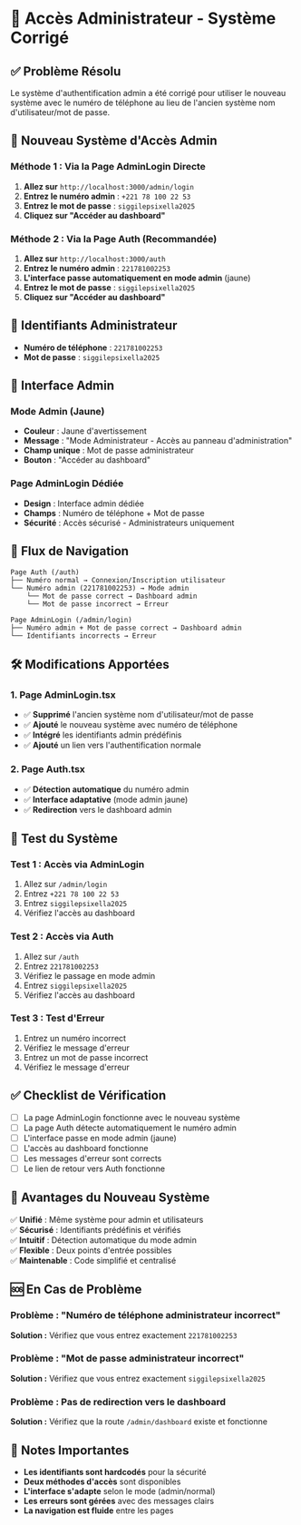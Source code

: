 # 🔐 Accès Administrateur - Système Corrigé

## ✅ Problème Résolu

Le système d'authentification admin a été corrigé pour utiliser le nouveau système avec le numéro de téléphone au lieu de l'ancien système nom d'utilisateur/mot de passe.

## 🎯 Nouveau Système d'Accès Admin

### Méthode 1 : Via la Page AdminLogin Directe
1. **Allez sur** `http://localhost:3000/admin/login`
2. **Entrez le numéro admin** : `+221 78 100 22 53`
3. **Entrez le mot de passe** : `siggilepsixella2025`
4. **Cliquez sur "Accéder au dashboard"**

### Méthode 2 : Via la Page Auth (Recommandée)
1. **Allez sur** `http://localhost:3000/auth`
2. **Entrez le numéro admin** : `221781002253`
3. **L'interface passe automatiquement en mode admin** (jaune)
4. **Entrez le mot de passe** : `siggilepsixella2025`
5. **Cliquez sur "Accéder au dashboard"**

## 🔑 Identifiants Administrateur

- **Numéro de téléphone** : `221781002253`
- **Mot de passe** : `siggilepsixella2025`

## 🎨 Interface Admin

### Mode Admin (Jaune)
- **Couleur** : Jaune d'avertissement
- **Message** : "Mode Administrateur - Accès au panneau d'administration"
- **Champ unique** : Mot de passe administrateur
- **Bouton** : "Accéder au dashboard"

### Page AdminLogin Dédiée
- **Design** : Interface admin dédiée
- **Champs** : Numéro de téléphone + Mot de passe
- **Sécurité** : Accès sécurisé - Administrateurs uniquement

## 🔄 Flux de Navigation

```
Page Auth (/auth)
├── Numéro normal → Connexion/Inscription utilisateur
└── Numéro admin (221781002253) → Mode admin
    └── Mot de passe correct → Dashboard admin
    └── Mot de passe incorrect → Erreur

Page AdminLogin (/admin/login)
├── Numéro admin + Mot de passe correct → Dashboard admin
└── Identifiants incorrects → Erreur
```

## 🛠️ Modifications Apportées

### 1. Page AdminLogin.tsx
- ✅ **Supprimé** l'ancien système nom d'utilisateur/mot de passe
- ✅ **Ajouté** le nouveau système avec numéro de téléphone
- ✅ **Intégré** les identifiants admin prédéfinis
- ✅ **Ajouté** un lien vers l'authentification normale

### 2. Page Auth.tsx
- ✅ **Détection automatique** du numéro admin
- ✅ **Interface adaptative** (mode admin jaune)
- ✅ **Redirection** vers le dashboard admin

## 🧪 Test du Système

### Test 1 : Accès via AdminLogin
1. Allez sur `/admin/login`
2. Entrez `+221 78 100 22 53`
3. Entrez `siggilepsixella2025`
4. Vérifiez l'accès au dashboard

### Test 2 : Accès via Auth
1. Allez sur `/auth`
2. Entrez `221781002253`
3. Vérifiez le passage en mode admin
4. Entrez `siggilepsixella2025`
5. Vérifiez l'accès au dashboard

### Test 3 : Test d'Erreur
1. Entrez un numéro incorrect
2. Vérifiez le message d'erreur
3. Entrez un mot de passe incorrect
4. Vérifiez le message d'erreur

## ✅ Checklist de Vérification

- [ ] La page AdminLogin fonctionne avec le nouveau système
- [ ] La page Auth détecte automatiquement le numéro admin
- [ ] L'interface passe en mode admin (jaune)
- [ ] L'accès au dashboard fonctionne
- [ ] Les messages d'erreur sont corrects
- [ ] Le lien de retour vers Auth fonctionne

## 🎉 Avantages du Nouveau Système

✅ **Unifié** : Même système pour admin et utilisateurs  
✅ **Sécurisé** : Identifiants prédéfinis et vérifiés  
✅ **Intuitif** : Détection automatique du mode admin  
✅ **Flexible** : Deux points d'entrée possibles  
✅ **Maintenable** : Code simplifié et centralisé  

## 🆘 En Cas de Problème

### Problème : "Numéro de téléphone administrateur incorrect"
**Solution :** Vérifiez que vous entrez exactement `221781002253`

### Problème : "Mot de passe administrateur incorrect"
**Solution :** Vérifiez que vous entrez exactement `siggilepsixella2025`

### Problème : Pas de redirection vers le dashboard
**Solution :** Vérifiez que la route `/admin/dashboard` existe et fonctionne

## 📝 Notes Importantes

- **Les identifiants sont hardcodés** pour la sécurité
- **Deux méthodes d'accès** sont disponibles
- **L'interface s'adapte** selon le mode (admin/normal)
- **Les erreurs sont gérées** avec des messages clairs
- **La navigation est fluide** entre les pages


